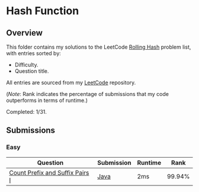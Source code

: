 # Hash Function

## Overview
This folder contains my solutions to the LeetCode [Rolling Hash](https://leetcode.com/problem-list/rolling-hash/) problem list,
with entries sorted by:
- Difficulty.
- Question title.

All entries are sourced from my [LeetCode](https://github.com/shumarb/leetcode) repository.

(*Note*: Rank indicates the percentage of submissions that my code outperforms in terms of runtime.)

Completed: 1/31.

## Submissions
### Easy
| Question                                                                                                      | Submission                                                                                               | Runtime | Rank   |
|---------------------------------------------------------------------------------------------------------------|----------------------------------------------------------------------------------------------------------|---------|--------|
| [Count Prefix and Suffix Pairs I](https://leetcode.com/problems/count-prefix-and-suffix-pairs-i/description/) | [Java](https://github.com/shumarb/leetcode/blob/main/submissions/java/CountPrefixAndSuffixPairsOne.java) | 2ms     | 99.94% |
